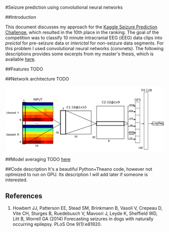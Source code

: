 #Seizure prediction using convolutional neural networks

##Introduction

This document discusses my approach for the [Kaggle Seizure Prediction Challenge](http://www.kaggle.com/c/seizure-prediction), which resulted in the 10th place in the ranking. The goal of the competition was to classify 10 minute intracranial EEG (iEEG) data clips into *preictal* for pre-seizure data or *interictal* for non-seizure data segments. For this problem I used convolutional neural networks (convnets). The following descriptions provides some excerpts from my master's thesis, which is available [here](kaggle-seizure-prediction/thesis.pdf).

##Features
TODO

##Network architecture
TODO


![Figure 1](/images/model2_annot.png)


##Model averaging
TODO
[here](https://github.com/IraKorshunova/kaggle-seizure-prediction/tree/master/settings_dir) 


##Code description
It's a beautiful Python+Theano code, however not optimized to run on GPU. Its description I will add later if someone is interested.

## References
1. Howbert JJ, Patterson EE, Stead SM, Brinkmann B, Vasoli V, Crepeau D, Vite CH, Sturges B, Ruedebusch V, Mavoori J, Leyde K, Sheffield WD, Litt B, Worrell GA (2014) Forecasting seizures in dogs with naturally occurring epilepsy. PLoS One 9(1):e81920.

